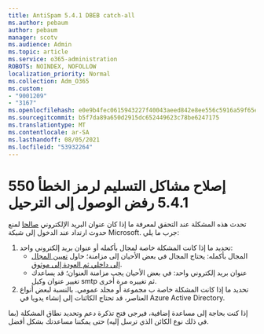 ```yaml
---
title: AntiSpam 5.4.1 DBEB catch-all
ms.author: pebaum
author: pebaum
manager: scotv
ms.audience: Admin
ms.topic: article
ms.service: o365-administration
ROBOTS: NOINDEX, NOFOLLOW
localization_priority: Normal
ms.collection: Adm_O365
ms.custom:
- "9001209"
- "3167"
ms.openlocfilehash: e0e9b4fec0615943227f40043aeed842e8ee556c5916a59f65e79ce121ec9547
ms.sourcegitcommit: b5f7da89a650d2915dc652449623c78be6247175
ms.translationtype: MT
ms.contentlocale: ar-SA
ms.lasthandoff: 08/05/2021
ms.locfileid: "53932264"
---
```

# <a name="fix-delivery-issues-for-error-code-550-541-relay-access-denied"></a>إصلاح مشاكل التسليم لرمز الخطأ 550 5.4.1 رفض الوصول إلى الترحيل

تحدث هذه المشكلة عند التحقق لمعرفة ما إذا كان عنوان البريد الإلكتروني [صالحا](https://docs.microsoft.com/exchange/mail-flow-best-practices/use-directory-based-edge-blocking) لمنع حدوث ارتداد عند الدخول إلى شبكة Microsoft. جرب ما يلي:

1. تحديد ما إذا كانت المشكلة خاصة لمجال بأكمله أو عنوان بريد إلكتروني واحد:
    - المجال بأكمله: يحتاج المجال في بعض الأحيان إلى مزامنة؛ حاول [تعيين المجال إلى داخلي ثم العودة إلى موثوق](https://docs.microsoft.com/exchange/mail-flow-best-practices/manage-accepted-domains/manage-accepted-domains).
    - عنوان بريد إلكتروني واحد: في بعض الأحيان يجب مزامنة العنوان؛ قد يساعدك تغيير عنوان وكيل smtp ثم تغييره مرة أخرى.
2. تحديد ما إذا كانت المشكلة خاصة ب مجموعة أو مجلد عمومي. بالنسبة لبعض أنواع العناصر، قد تحتاج الكائنات إلى إنشاء يدويا في Azure Active Directory.

إذا كنت بحاجة إلى مساعدة إضافية، فيرجى فتح تذكرة دعم وتحديد نطاق المشكلة (بما في ذلك نوع الكائن الذي ترسل إليه) حتى يمكننا مساعدتك بشكل أفضل.